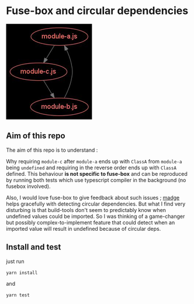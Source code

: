 # Fuse-box and circular dependencies
![](./images/graph.jpg)

## Aim of this repo

The aim of this repo is to understand :

Why requiring `module-c` after `module-a` ends up with `ClassA` from `module-a` being `undefined` and requiring in the reverse order ends up with `ClassA` defined.
This behaviour **is not specific to fuse-box** and can be reproduced by running both tests which use typescript compiler in the background (no fusebox involved).

Also, I would love fuse-box to give feedback about such issues ; [madge](https://github.com/pahen/madge) helps gracefully with detecting circular dependencies. But what I find very disturbing is that build-tools don't seem to predictably know when undefined values could be imported. So I was thinking of a game-changer but possibly complex-to-implement feature that could detect when an imported value will result in undefined because of circular deps.

## Install and test

just run
```
yarn install
```
and
```
yarn test
```

